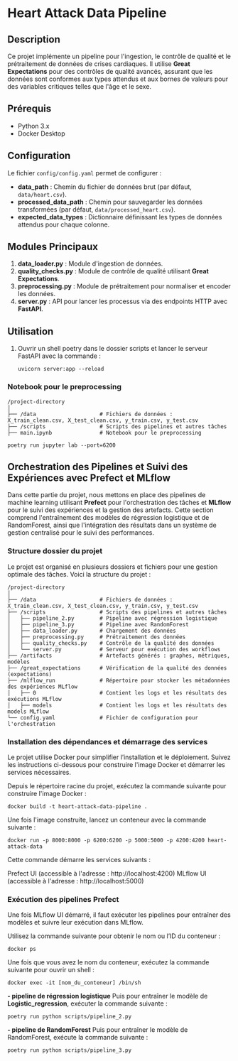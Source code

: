 # Heart Attack Data Pipeline

## Description
Ce projet implémente un pipeline pour l'ingestion, le contrôle de qualité et le prétraitement de données de crises cardiaques. Il utilise **Great Expectations** pour des contrôles de qualité avancés, assurant que les données sont conformes aux types attendus et aux bornes de valeurs pour des variables critiques telles que l'âge et le sexe.

## Prérequis
- Python 3.x
- Docker Desktop

## Configuration
Le fichier `config/config.yaml` permet de configurer :
- **data_path** : Chemin du fichier de données brut (par défaut, `data/heart.csv`).
- **processed_data_path** : Chemin pour sauvegarder les données transformées (par défaut, `data/processed_heart.csv`).
- **expected_data_types** : Dictionnaire définissant les types de données attendus pour chaque colonne.

## Modules Principaux
1. **data_loader.py** : Module d'ingestion de données.
2. **quality_checks.py** : Module de contrôle de qualité utilisant **Great Expectations**.
3. **preprocessing.py** : Module de prétraitement pour normaliser et encoder les données.
4. **server.py** : API pour lancer les processus via des endpoints HTTP avec **FastAPI**.

## Utilisation
1. Ouvrir un shell poetry dans le dossier scripts et lancer le serveur FastAPI avec la commande :
   ```shell poetry
   uvicorn server:app --reload
   ```


### Notebook pour le preprocessing
```
/project-directory
│
├── /data                    # Fichiers de données : X_train_clean.csv, X_test_clean.csv, y_train.csv, y_test.csv
├── /scripts                 # Scripts des pipelines et autres tâches
├── main.ipynb               # Notebook pour le preprocessing

```


 ```poetry shell
poetry run jupyter lab --port=6200
```



## Orchestration des Pipelines et Suivi des Expériences avec Prefect et MLflow

Dans cette partie du projet, nous mettons en place des pipelines de machine learning utilisant **Prefect** pour l'orchestration des tâches et **MLflow** pour le suivi des expériences et la gestion des artefacts. Cette section comprend l'entraînement des modèles de régression logistique et de RandomForest, ainsi que l'intégration des résultats dans un système de gestion centralisé pour le suivi des performances.
### Structure dossier du projet
Le projet est organisé en plusieurs dossiers et fichiers pour une gestion optimale des tâches. 
Voici la structure du projet :

```
/project-directory
│
├── /data                    # Fichiers de données : X_train_clean.csv, X_test_clean.csv, y_train.csv, y_test.csv
├── /scripts                 # Scripts des pipelines et autres tâches
│   ├── pipeline_2.py        # Pipeline avec régression logistique
│   ├── pipeline_3.py        # Pipeline avec RandomForest
│   ├── data_loader.py       # Chargement des données
│   ├── preprocessing.py     # Prétraitement des données
│   ├── quality_checks.py    # Contrôle de la qualité des données
│   └── server.py            # Serveur pour exécution des workflows
├── /artifacts               # Artefacts générés : graphes, métriques, modèles
├── /great_expectations      # Vérification de la qualité des données (expectations)
├── /mlflow_run              # Répertoire pour stocker les métadonnées des expériences MLflow
│   ├── 0                    # Contient les logs et les résultats des exécutions MLflow
│   ├── models               # Contient les logs et les résultats des models MLflow
└── config.yaml              # Fichier de configuration pour l'orchestration
```




### Installation des dépendances et démarrage des services

Le projet utilise Docker pour simplifier l’installation et le déploiement. Suivez les instructions ci-dessous pour construire l'image Docker et démarrer les services nécessaires.

Depuis le répertoire racine du projet, exécutez la commande suivante pour construire l'image Docker :

  ```poetry shell
docker build -t heart-attack-data-pipeline .
   ```

   Une fois l'image construite, lancez un conteneur avec la commande suivante :

```poetry shell
docker run -p 8000:8000 -p 6200:6200 -p 5000:5000 -p 4200:4200 heart-attack-data
   ```



Cette commande démarre les services suivants :

Prefect UI (accessible à l'adresse : http://localhost:4200)
MLflow UI (accessible à l'adresse : http://localhost:5000)


 
  ### Exécution des pipelines Prefect

Une fois MLflow UI démarré,  il faut exécuter les pipelines pour entraîner des modèles et suivre leur exécution dans MLflow. 

Utilisez la commande suivante pour obtenir le nom ou l’ID du conteneur :

```
docker ps
```


Une fois que vous avez le nom du conteneur, exécutez la commande suivante pour ouvrir un shell :

```
docker exec -it [nom_du_conteneur] /bin/sh
```



 **- pipeline de régression logistique**
Puis pour entraîner le modèle de **Logistic_regression**, exécuter la commande suivante :

  ```poetry shell
poetry run python scripts/pipeline_2.py
   ```

**- pipeline de RandomForest**
Puis pour entraîner le  modèle de RandomForest, exécute la commande suivante :
  ```poetry shell
poetry run python scripts/pipeline_3.py
   ```



